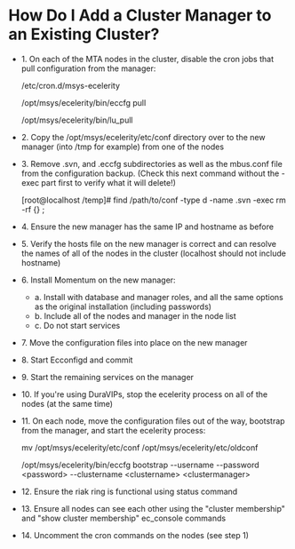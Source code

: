 # How Do I Add a Cluster Manager to an Existing Cluster?

* 1\. On each of the MTA nodes in the cluster, disable the cron jobs that pull configuration from the manager:

  /etc/cron.d/msys-ecelerity
  
  /opt/msys/ecelerity/bin/eccfg pull
  
  /opt/msys/ecelerity/bin/lu_pull
* 2\. Copy the /opt/msys/ecelerity/etc/conf directory over to the new manager (into /tmp for example) from one of the nodes
* 3\. Remove .svn, and .eccfg subdirectories as well as the mbus.conf file from the configuration backup. (Check this next command without the -exec part first to verify what it will delete!)

  [root@localhost /temp]# find /path/to/conf -type d -name .svn -exec rm -rf {} \;
* 4\. Ensure the new manager has the same IP and hostname as before
* 5\. Verify the hosts file on the new manager is correct and can resolve the names of all of the nodes in the cluster (localhost should not include hostname)
* 6\. Install Momentum on the new manager:
	* a\. Install with database and manager roles, and all the same options as the original installation (including passwords)
	* b\. Include all of the nodes and manager in the node list
	* c\. Do not start services
* 7\. Move the configuration files into place on the new manager
* 8\. Start Ecconfigd and commit
* 9\. Start the remaining services on the manager
* 10\. If you're using DuraVIPs, stop the ecelerity process on all of the nodes (at the same time)
* 11\. On each node, move the configuration files out of the way, bootstrap from the manager, and start the ecelerity process:

	mv /opt/msys/ecelerity/etc/conf /opt/msys/ecelerity/etc/oldconf

	/opt/msys/ecelerity/bin/eccfg bootstrap --username <username> --password \<password> --clustername \<clustername> \<clustermanager>
	
* 12\. Ensure the riak ring is functional using status command
* 13\. Ensure all nodes can see each other using the "cluster membership" and "show cluster membership" ec_console commands
* 14\. Uncomment the cron commands on the nodes (see step 1)





